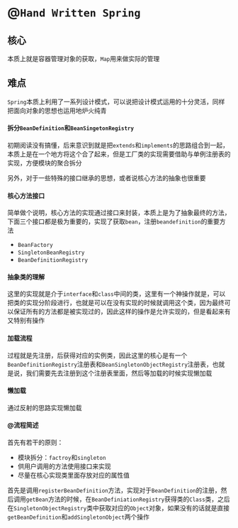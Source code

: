 # @`Hand Written Spring`

## 核心

本质上就是容器管理对象的获取，`Map`用来做实际的管理

## 难点

`Spring`本质上利用了一系列设计模式，可以说把设计模式运用的十分灵活，同样把面向对象的思想也运用地炉火纯青

#### 拆分`BeanDefinition`和`BeanSingetonRegistry`

初期阅读没有搞懂，后来意识到就是把`extends`和`implements`的思路组合到一起，本质上是在一个地方将这个合了起来，但是工厂类的实现需要借助与单例注册表的实现，方便模块的聚合拆分

另外，对于一些特殊的接口继承的思想，或者说核心方法的抽象也很重要

#### 核心方法接口

​	简单做个说明，核心方法的实现通过接口来封装，本质上是为了抽象最终的方法，下面三个接口都是极为重要的，实现了获取`bean`，注册`beandefinition`的重要方法

- `BeanFactory` 
- `SingletonBeanRegistry`
- `BeanDefinitionRegistry`

#### 抽象类的理解

这里的实现就是介于`interface`和`class`中间的类，这里有一个神操作就是，可以把类的实现分阶段进行，也就是可以在没有实现的时候就调用这个类，因为最终可以保证所有的方法都是被实现过的，因此这样的操作是允许实现的，但是看起来有又特别有操作

#### 加载流程

过程就是先注册，后获得对应的实例类，因此这里的核心是有一个`BeanDefinitionRegistry`注册表和`BeanSingletonObjectRegistry`注册表，也就是说，我们需要先去注册到这个注册表里面，然后等加载的时候实现懒加载

#### 懒加载

通过反射的思路实现懒加载

#### @流程简述

首先有若干的原则：

- 模块拆分：`factroy`和`singleton`
- 供用户调用的方法使用接口来实现
- 尽量在核心实现类里面存放对应的属性值

首先是调用`registerBeanDefinition`方法，实现对于`BeanDefinition`的注册，然后调用`getBean`方法的时候，在`BeanDefiniationRegistry`获得类的`Class`类，之后在`SingletonObjectRegistry`类中获取对应的`Object`对象，如果没有的话就是直接`getBeanDefinition`和`addSingletonObject`两个操作